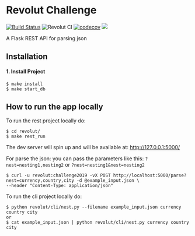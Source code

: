 Revolut Challenge
==========================
[![Build Status](https://api.travis-ci.org/fabricio-aguiar/revolut.svg?branch=master)](https://travis-ci.org/fabricio-aguiar/revolut)
![Revolut CI](https://github.com/fao89/revolut/workflows/Revolut%20CI/badge.svg)
[![codecov](https://codecov.io/gh/fabricio-aguiar/revolut/branch/master/graph/badge.svg)](https://codecov.io/gh/fabricio-aguiar/revolut)
[![](https://img.shields.io/badge/python-3.7+-blue.svg)](https://www.python.org/download/releases/3.7.2/)


A Flask REST API for parsing json



Installation
------------

#### 1. Install Project

``` {.sourceCode .bash}
$ make install
$ make start_db
```


How to run the app locally
------------

To run the rest project locally do:
``` {.sourceCode .bash}
$ cd revolut/
$ make rest_run
```
The dev server will spin up and will be available at: http://127.0.0.1:5000/

For parse the json:
you can pass the parameters like this: `?nest=nesting1,nesting2` or `?nest=nesting1&nest=nesting2`
``` {.sourceCode .bash}
$ curl -u revolut:challenge2019 -vX POST http://localhost:5000/parse?nest=currency,country,city -d @example_input.json \
--header "Content-Type: application/json"
```

To run the cli project locally do:
``` {.sourceCode .bash}
$ python revolut/cli/nest.py --filename example_input.json currency country city
or
$ cat example_input.json | python revolut/cli/nest.py currency country city
```
